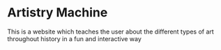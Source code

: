 # Artistry Machine
This is a website which teaches the user about the different types of art throughout history in a fun and interactive way
